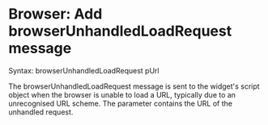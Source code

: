 # Browser: Add browserUnhandledLoadRequest message

Syntax: browserUnhandledLoadRequest pUrl

The browserUnhandledLoadRequest message is sent to the widget's script object when the browser is unable to load a URL, typically due to an unrecognised URL scheme. The <pUrl> parameter contains the URL of the unhandled request.
